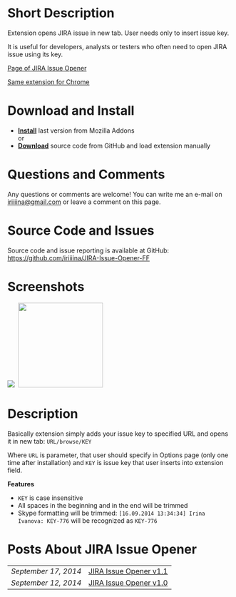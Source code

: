 <h1>Short Description</h1>
Extension opens JIRA issue in new tab. User needs only to insert issue key.

It is useful for developers, analysts or testers who often need to open JIRA issue using its key.

<a href = "http://ivanova-irina.blogspot.com/p/jira-issue-opener.html">Page of JIRA Issue Opener</a>

<a href = "https://github.com/iriiiina/JIRA-Issue-Opener">Same extension for Chrome</a>

<h1>Download and Install</h1>
<ul>
<li><strong><a href="">Install</a></strong> last version from Mozilla Addons
</li>
or
<li><strong><a href="https://github.com/iriiiina/JIRA-Issue-Opener-FF">Download</a></strong> source code from GitHub and load extension manually</li>
</ul>

<h1>Questions and Comments</h1>
Any questions or comments are welcome! You can write me an e-mail on <a href="mailto:iriiiina@gmail.com">iriiiina@gmail.com</a> or leave a comment on this page.

<h1>Source Code and Issues</h1>
Source code and issue reporting is available at GitHub: <a href="https://github.com/iriiiina/JIRA-Issue-Opener-FF">https://github.com/iriiiina/JIRA-Issue-Opener-FF</a>

<h1>Screenshots</h1>
<img border="0" src="http://3.bp.blogspot.com/-lXr4C8njBBs/VBmYrnVGTDI/AAAAAAAALXk/k4UpCRoBFBY/s1600/extension.jpg" />&nbsp;
<img border="0" src="http://4.bp.blogspot.com/-Wb3ckR69dJE/VBLcx2KA7uI/AAAAAAAALVw/sgnMzDi3FWA/s1600/options.jpg" height = "190px"/>

<h1>Description</h1>
Basically extension simply adds your issue key to specified URL and opens it in new tab:
<code>URL/browse/KEY</code>

Where <code>URL</code> is parameter, that user should specify in Options page (only one time after installation) and <code>KEY</code> is issue key that user inserts into extension field.

<b>Features</b>
<ul>
<li><code>KEY</code> is case insensitive</li>
<li>All spaces in the beginning and in the end will be trimmed</li>
<li>Skype formatting will be trimmed: <code>[16.09.2014 13:34:34] Irina Ivanova: KEY-776</code> will be recognized as <code>KEY-776</code></li></ul>

<h1>Posts About JIRA Issue Opener</h1>
<table><tbody>
<tr><td><em>September 17, 2014</em></td><td><a href="http://ivanova-irina.blogspot.com/2014/09/jira-issue-opener-v11.html">JIRA Issue Opener v1.1</a></td></tr>
<tr><td><em>September 12, 2014</em></td><td><a href="http://ivanova-irina.blogspot.com/2014/09/jira-issue-opener-v10.html">JIRA Issue Opener v1.0</a></td></tr>
</tbody></table>
